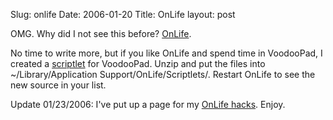 Slug: onlife
Date: 2006-01-20
Title: OnLife
layout: post

OMG. Why did I not see this before? <a href="http://getonlife.com">OnLife</a>.

No time to write more, but if you like OnLife and spend time in VoodooPad, I created a <a href="http://redmonk.net/files/voodoopad.zip">scriptlet</a> for VoodooPad. Unzip and put the files into ~/Library/Application Support/OnLife/Scriptlets/. Restart OnLife to see the new  source in your list.

Update 01/23/2006: I&#39;ve put up a page for my <a href="http://redmonk.net/onlife-hacks">OnLife hacks</a>. Enjoy.
